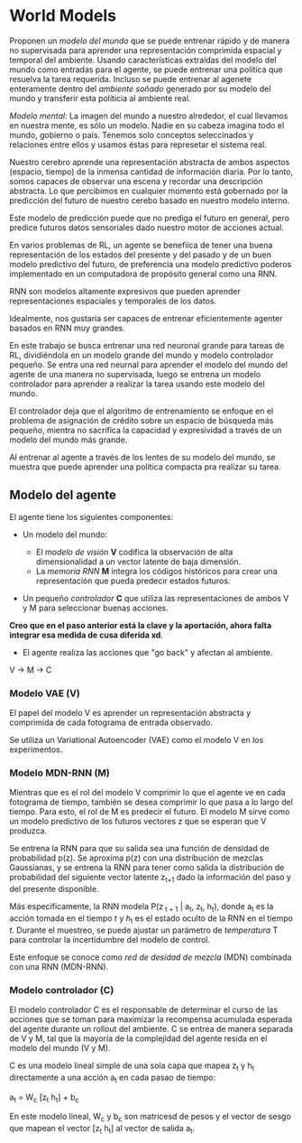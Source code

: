 # World Models

Proponen un *modelo del mundo* que se puede entrenar rápido y de manera no supervisada para
aprender una representación comprimida espacial y temporal del ambiente. Usando características
extraídas del modelo del mundo  como entradas para el agente, se puede entrenar una política que 
resuelva la tarea requerida.
Incluso se puede entrenar al agenete enteramente dentro del *ambiente soñado* generado por
su modelo del mundo y transferir esta políticia al ambiente real.


*Modelo mental:* La imagen del mundo a nuestro alrededor, el cual llevamos en nuestra mente, es 
sólo un modelo. Nadie en su cabeza imagina todo el mundo, gobierno o país. Tenemos solo
conceptos seleccinados y relaciones entre ellos y usamos éstas para represetar el sistema real.

Nuestro cerebro aprende una representación abstracta de ambos aspectos (espacio, tiempo)
de la inmensa cantidad de información diaria. Por lo tanto, somos capaces de observar una escena y 
recordar una descripción abstracta. Lo que percibimos en cualquier momento está gobernado
por la predicción del futuro de nuestro cerebo basado en nuestro modelo interno.

Este modelo de predicción puede que no prediga el futuro en general, pero predice 
futuros datos sensoriales dado nuestro motor de acciones actual.

En varios problemas de RL, un agente se benefiica de tener una buena representación de los
estados del presente y del pasado y de un buen modelo predictivo del futuro, de preferencia 
una modelo predictivo poderos implementado en un computadora de propósito general como una
RNN.

RNN son modelos altamente expresivos que pueden aprender representaciones espaciales y temporales
de los datos.

Idealmente, nos gustaría ser capaces de entrenar eficientemente agenter basados en RNN muy grandes.

En este trabajo se busca entrenar una red neuronal grande para tareas de RL, dividiéndola en un
modelo grande del mundo y modelo controlador pequeño.
Se entra una red neurnal para aprender el modelo del mundo del agente de una manera no supervisada,
luego se entrena un modelo controlador para aprender a realizar la tarea usando este modelo 
del mundo.

El controlador deja que el algoritmo de entrenamiento se enfoque en el problema de asignación
de crédito sobre un espacio de búsqueda más pequeño, mientra no sacrifica la capacidad y 
expresividad a través de un modelo del mundo más grande.

Al entrenar al agente a través de los lentes de su modelo del mundo, se muestra que
puede aprender una política compacta pra realizar su tarea.

## Modelo del agente


El agente tiene los siguientes componentes:

* Un modelo del mundo:
	* El *modelo de visión* **V** codifica la observación de alta dimensionalidad a un
vector latente de baja dimensión.
	* La *memoria RNN* **M** integra los códigos históricos para crear una representación que pueda predecir estados futuros.

* Un pequeño *controlador* **C** que utiliza las representaciones de ambos V y M para seleccionar buenas acciones.

**Creo que en el paso anterior está la clave y la aportación, ahora falta integrar esa medida
de cusa diferida xd**.

* El agente realiza las acciones que "go back" y afectan al ambiente.

V -> M -> C

### Modelo VAE  (V)

El papel del modelo V es aprender un representación abstracta y comprimida de cada fotograma de
entrada observado.

Se utiliza un Variational Autoencoder (VAE) como el modelo V en los experimentos. 

### Modelo MDN-RNN (M)

Mientras que es el rol del modelo V comprimir lo que el agente ve en cada fotograma de tiempo,
también se desea comprimir lo que pasa a lo largo del tiempo. Para esto, el rol de M es predecir 
el futuro.
El modelo M sirve como un modelo predictivo de los futuros vectores z  que se esperan que V produzca.

Se entrena la RNN para que su salida sea una función de densidad de probabilidad p(z).
Se aproxima p(z) con una distribución de mezclas Gaussianas, y se entrena la RNN para tener como
salida la distribución de probabilidad del siguiente vector latente z<sub>t+1</sub> dado la información
del paso y del presente disponible.

Más específicamente, la RNN modela P(z<sub> t + 1</sub> | a<sub>t</sub>, z<sub>t</sub>, h<sub>t</sub>),
donde a<sub>t</sub> es la acción tomada en el tiempo *t* y *h*<sub>t</sub> es el estado oculto 
de la RNN en el tiempo *t*. Durante el muestreo, se puede ajustar un parámetro de *temperatura* T para
controlar la incertidumbre del modelo de control.

Este enfoque se conoce como *red de desidad de mezcla* (MDN) combinada con una RNN (MDN-RNN).

### Modelo controlador (C)

El modelo controlador C es el responsable de determinar el curso de las acciones que se toman
para maximizar la recompensa acumulada esperada del agente durante un rollout del ambiente.
C se entrea de manera separada de V y M, tal que la mayoría de la complejidad del agente 
resida en el modelo del mundo (V y M).

C es una modelo lineal simple de una sola capa que mapea z<sub>t</sub> y h<sub>t</sub> directamente
a una acción a<sub>t</sub> en cada pasao de tiempo:

a<sub>t</sub> = W<sub>c</sub> [z<sub>t</sub> h<sub>t</sub>] + b<sub>c</sub>

En este modelo lineal, W<sub>c</sub> y b<sub>c</sub> son matricesd de pesos y el vector de sesgo que 
mapean el vector [z<sub>t</sub> h<sub>t</sub>] al vector de salida a<sub>t</sub>.



